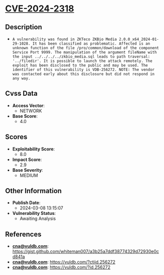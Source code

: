 
# [CVE-2024-2318](https://cve.mitre.org/cgi-bin/cvename.cgi?name=CVE-2024-2318)

## Description

- `A vulnerability was found in ZKTeco ZKBio Media 2.0.0_x64_2024-01-29-1028. It has been classified as problematic. Affected is an unknown function of the file /pro/common/download of the component Service Port 9999. The manipulation of the argument fileName with the input ../../../../zkbio_media.sql leads to path traversal: '../filedir'. It is possible to launch the attack remotely. The exploit has been disclosed to the public and may be used. The identifier of this vulnerability is VDB-256272. NOTE: The vendor was contacted early about this disclosure but did not respond in any way.`

## Cvss Data

- **Access Vector**:
  - NETWORK
- **Base Score**:
  - 4.0

## Scores

- **Exploitability Score**:
  - 8.0
- **Impact Score**:
  - 2.9
- **Base Severity**:
  - MEDIUM

## Other Information

- **Publish Date**:
  - 2024-03-08 13:15:07
- **Vulnerability Status**:
  - Awaiting Analysis

## References

- **cna@vuldb.com**: https://gist.github.com/whiteman007/a3b25a7ddf38774329d72930e0cd841a
- **cna@vuldb.com**: https://vuldb.com/?ctiid.256272
- **cna@vuldb.com**: https://vuldb.com/?id.256272

